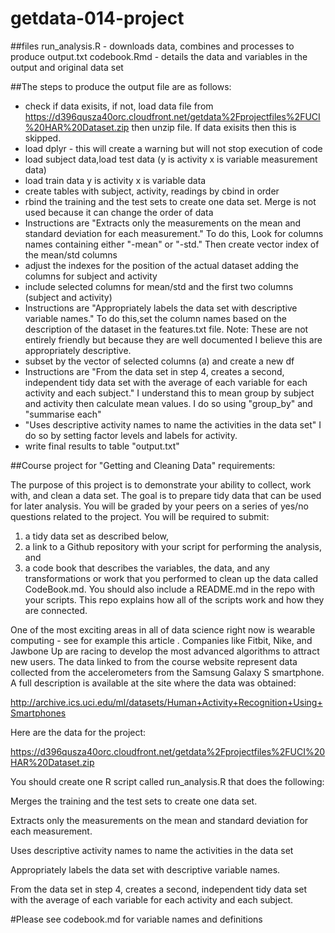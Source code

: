 # getdata-014-project
##files
run_analysis.R - downloads data, combines and processes to produce output.txt
codebook.Rmd - details the data and variables in the output and original data set

##The steps to produce the output file are as follows:
* check if data exisits, if not, load data file from https://d396qusza40orc.cloudfront.net/getdata%2Fprojectfiles%2FUCI%20HAR%20Dataset.zip then unzip file. If data exisits then this is skipped.
* load dplyr - this will create a warning but will not stop execution of code
* load subject data,load test data (y is activity x is variable measurement data)
* load train data y is activity x is variable data
* create tables with subject, activity, readings by cbind in order
* rbind the training and the test sets to create one data set. Merge is not used because it can change the order of data
* Instructions are "Extracts only the measurements on the mean and standard deviation for each measurement." To do this, Look for columns names containing either "-mean" or "-std." Then create vector index of the mean/std columns 
* adjust the indexes for the position of the actual dataset adding the columns for subject and activity
* include selected columns for mean/std and the first two columns (subject and activity)
* Instructions are "Appropriately labels the data set with descriptive variable names."  To do this,set the column names based on the description of the dataset in the features.txt file. Note: These are not entirely friendly but because they are well documented I believe this are appropriately descriptive.
* subset by the vector of selected columns (a) and create a new df
* Instructions are "From the data set in step 4, creates a second, independent tidy data set with the average of each variable for each activity and each subject." I understand this to mean group by subject and activity then calculate mean values. I do so using "group_by" and "summarise each"
* "Uses descriptive activity names to name the activities in the data set" I do so by setting factor levels and labels for activity.
* write final results to table "output.txt"  


##Course project for "Getting and Cleaning Data" requirements:

The purpose of this project is to demonstrate your ability to collect, work with, and clean a data set. The goal is to prepare tidy data that can be used for later analysis. You will be graded by your peers on a series of yes/no questions related to the project. You will be required to submit: 

1) a tidy data set as described below, 
2) a link to a Github repository with your script for performing the analysis, and 
3) a code book that describes the variables, the data, and any transformations or work that you performed to clean up the data called CodeBook.md. You should also include a README.md in the repo with your scripts. 
This repo explains how all of the scripts work and how they are connected.  

One of the most exciting areas in all of data science right now is wearable computing - see for example this article . Companies like Fitbit, Nike, and Jawbone Up are racing to develop the most advanced algorithms to attract new users. The data linked to from the course website represent data collected from the accelerometers from the Samsung Galaxy S smartphone. A full description is available at the site where the data was obtained: 

http://archive.ics.uci.edu/ml/datasets/Human+Activity+Recognition+Using+Smartphones 

Here are the data for the project: 

https://d396qusza40orc.cloudfront.net/getdata%2Fprojectfiles%2FUCI%20HAR%20Dataset.zip 

 You should create one R script called run_analysis.R that does the following:
 
Merges the training and the test sets to create one data set.

Extracts only the measurements on the mean and standard deviation for each measurement. 

Uses descriptive activity names to name the activities in the data set

Appropriately labels the data set with descriptive variable names. 

From the data set in step 4, creates a second, independent tidy data set with the average of each variable for each activity and each subject.


#Please see codebook.md for variable names and definitions
